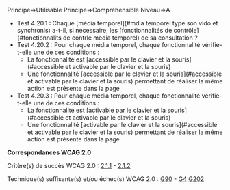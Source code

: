 Principe=>Utilisable
Principe=>Compréhensible
Niveau=>A

*   Test 4.20.1 : Chaque [média temporel](#mdia temporel type son vido et synchronis) a-t-il, si nécessaire, les [fonctionnalités de contrôle](#fonctionnalits de contrle media temporel) de sa consultation ?
*   Test 4.20.2 : Pour chaque média temporel, chaque fonctionnalité vérifie-t-elle une de ces conditions :
    *   La fonctionnalité est [accessible par le clavier et la souris](#accessible et activable par le clavier et la souris)
    *   Une fonctionnalité [accessible par le clavier et la souris](#accessible et activable par le clavier et la souris) permettant de réaliser la même action est présente dans la page
*   Test 4.20.3 : Pour chaque média temporel, chaque fonctionnalité vérifie-t-elle une de ces conditions :
    *   La fonctionnalité est [activable par le clavier et la souris](#accessible et activable par le clavier et la souris)
    *   Une fonctionnalité [activable par le clavier et la souris](#accessible et activable par le clavier et la souris) permettant de réaliser la même action est présente dans la page

**Correspondances WCAG 2.0**

Critère(s) de succès WCAG 2.0 : [2.1.1](http://www.w3.org/Translations/WCAG20-fr/#keyboard-operation-keyboard-operable) - [2.1.2](http://www.w3.org/Translations/WCAG20-fr/#keyboard-operation-trapping)

Technique(s) suffisante(s) et/ou échec(s) WCAG 2.0 : [G90](http://www.w3.org/TR/WCAG-TECHS/G90.html) - [G4](http://www.w3.org/TR/WCAG-TECHS/G4.html) [G202](http://www.w3.org/TR/WCAG-TECHS/G202.html)
